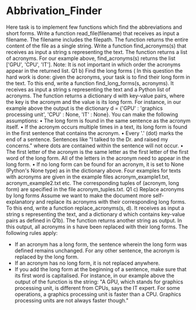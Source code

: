 # Abbrivation_Finder
Here task is to implement few functions which find the abbreviations and short forms.
Write a function read_file(filename) that receives as input a filename. The filename
includes the filepath. The function returns the entire content of the file as a single string.
Write a function find_acronyms(s) that receives as input a string s representing the text.
The function returns a list of acronyms. For our example above, find_acronyms(s) returns
the list ['GPU', 'CPU', 'IT']. Note: It is not important in which order the acronyms
appear in the returned list.
Q1 b) Find the long forms (
In this question the hard work is done: given the acronyms, your task is to find their long
form in the text. To this end, write a function find_long_forms(s, acronyms). It receives
as input a string s representing the text and a Python list of acronyms. The function returns
a dictionary d with key-value pairs, where the key is the acronym and the value is its long
form. For instance, in our example above the output is the dictionary d = {'GPU' :
'graphics processing unit', 'CPU' : None, 'IT' : None}.
You can make the following assumptions:
• The long form is found in the same sentence as the acronym itself.
• If the acronym occurs multiple times in a text, its long form is found in the first
sentence that contains the acronym.
• Every '.' (dot) marks the end of a sentence. Sentences like "I talked to the Dr. and
raised my concerns." where dots are contained within the sentence will not occur.
• The first letter of the acronym is the same letter as the first letter of the first word of
the long form. All of the letters in the acronym need to appear in the long form.
• If no long form can be found for an acronym, it is set to None (Python's None type)
as in the dictionary above.
Four examples for texts with acronyms are given in the example files
acronym_example1.txt, acronym_example2.txt etc. The corresponding tuples
of (acronym, long form) are specified in the file acronym_tuples.txt.
Q1 c) Replace acronyms by long forms 
Assume we want to make the document more self-explanatory and replace its acronyms with
their corresponding long forms. To this end, write a function replace_acronyms(s, d). It
receives as input a string s representing the text, and a dictionary d which contains <acronym
: long_form> key-value pairs as defined in Q1b). The function returns another string as
output. In this output, all acronyms in s have been replaced with their long forms. The
following rules apply:
- If an acronym has a long form, the sentence wherein the long form was defined
remains unchanged. For any other sentence, the acronym is replaced by the long form.
- If an acronym has no long form, it is not replaced anywhere.
- If you add the long form at the beginning of a sentence, make sure that its first word is
capitalised.
For instance, in our example above the output of the function is the string:
"A GPU, which stands for graphics processing unit, is different from
CPUs, says the IT expert. For some operations, a graphics processing
unit is faster than a CPU. Graphics processing units are not always
faster though."
